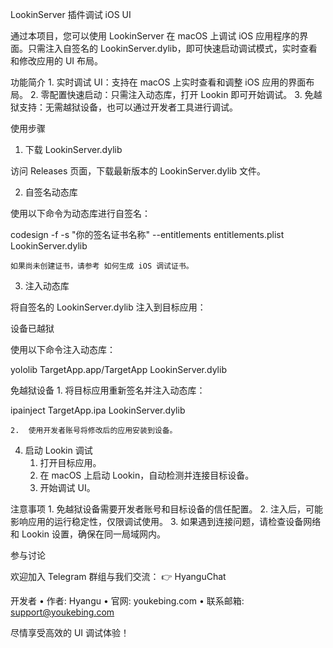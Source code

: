LookinServer 插件调试 iOS UI

通过本项目，您可以使用 LookinServer 在 macOS 上调试 iOS 应用程序的界面。只需注入自签名的 LookinServer.dylib，即可快速启动调试模式，实时查看和修改应用的 UI 布局。

功能简介
	1.	实时调试 UI：支持在 macOS 上实时查看和调整 iOS 应用的界面布局。
	2.	零配置快速启动：只需注入动态库，打开 Lookin 即可开始调试。
	3.	免越狱支持：无需越狱设备，也可以通过开发者工具进行调试。

使用步骤

1. 下载 LookinServer.dylib

访问 Releases 页面，下载最新版本的 LookinServer.dylib 文件。

2. 自签名动态库

使用以下命令为动态库进行自签名：

codesign -f -s "你的签名证书名称" --entitlements entitlements.plist LookinServer.dylib

	如果尚未创建证书，请参考 如何生成 iOS 调试证书。

3. 注入动态库

将自签名的 LookinServer.dylib 注入到目标应用：

设备已越狱

使用以下命令注入动态库：

yololib TargetApp.app/TargetApp LookinServer.dylib

免越狱设备
	1.	将目标应用重新签名并注入动态库：

ipainject TargetApp.ipa LookinServer.dylib


	2.	使用开发者账号将修改后的应用安装到设备。

4. 启动 Lookin 调试
	1.	打开目标应用。
	2.	在 macOS 上启动 Lookin，自动检测并连接目标设备。
	3.	开始调试 UI。

注意事项
	1.	免越狱设备需要开发者账号和目标设备的信任配置。
	2.	注入后，可能影响应用的运行稳定性，仅限调试使用。
	3.	如果遇到连接问题，请检查设备网络和 Lookin 设置，确保在同一局域网内。

参与讨论

欢迎加入 Telegram 群组与我们交流：
👉 HyanguChat

开发者
	•	作者: Hyangu
	•	官网: youkebing.com
	•	联系邮箱: support@youkebing.com

尽情享受高效的 UI 调试体验！
